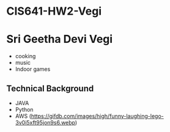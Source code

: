 # CIS641-HW2-Vegi
# Sri Geetha Devi Vegi
 - cooking
 - music
 - Indoor games
## Technical Background
 - JAVA
 - Python
 - AWS
 (https://gifdb.com/images/high/funny-laughing-lego-3v0i5xft95jon9s6.webp)